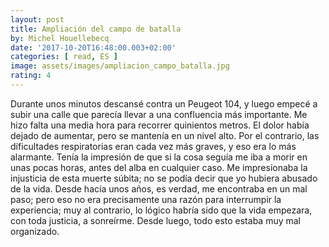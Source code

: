 ```yaml
---
layout: post
title: Ampliación del campo de batalla
by: Michel Houellebecq
date: '2017-10-20T16:48:00.003+02:00'
categories: [ read, ES ]
image: assets/images/ampliacion_campo_batalla.jpg
rating: 4
---
```


Durante unos minutos descansé contra un Peugeot 104, y luego empecé a subir una calle que parecía llevar a una confluencia más importante. Me hizo falta una media hora para recorrer quinientos metros. El dolor había dejado de aumentar, pero se mantenía en un nivel alto. Por el contrario, las dificultades respiratorias eran cada vez más graves, y eso era lo más alarmante. Tenía la impresión de que si la cosa seguía me iba a morir en unas pocas horas, antes del alba en cualquier caso. Me impresionaba la injusticia de esta muerte súbita; no se podía decir que yo hubiera abusado de la vida. Desde hacía unos años, es verdad, me encontraba en un mal paso; pero eso no era precisamente una razón para interrumpir la experiencia; muy al contrario, lo lógico habría sido que la vida empezara, con toda justicia, a sonreírme. Desde luego, todo esto estaba muy mal organizado.
